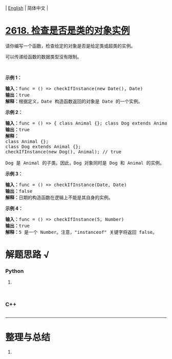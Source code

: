| [English](README_EN.md) | 简体中文 |

# [2618. 检查是否是类的对象实例](https://leetcode.cn/problems/check-if-object-instance-of-class)
<p>请你编写一个函数，检查给定的对象是否是给定类或超类的实例。</p>

<p>可以传递给函数的数据类型没有限制。</p>

<p>&nbsp;</p>

<p><strong>示例 1：</strong></p>

<pre>
<b>输入：</b>func = () =&gt; checkIfInstance(new Date(), Date)
<b>输出：</b>true
<strong>解释：</strong>根据定义，Date 构造函数返回的对象是 Date 的一个实例。
</pre>

<p><strong>示例 2：</strong></p>

<pre>
<b>输入：</b>func = () =&gt; { class Animal {}; class Dog extends Animal {}; return checkIfInstance(new Dog(), Animal); }
<b>输出：</b>true
<strong>解释：</strong>
class Animal {};
class Dog extends Animal {};
checkIfInstance(new Dog(), Animal); // true

Dog 是 Animal 的子类。因此，Dog 对象同时是 Dog 和 Animal 的实例。</pre>

<p><strong>示例 3：</strong></p>

<pre>
<b>输入：</b>func = () =&gt; checkIfInstance(Date, Date)
<b>输出：</b>false
<strong>解释：</strong>日期的构造函数在逻辑上不能是其自身的实例。
</pre>

<p><strong>示例 4：</strong></p>

<pre>
<b>输入：</b>func = () =&gt; checkIfInstance(5, Number)
<b>输出：</b>true
<strong>解释：</strong>5 是一个 Number。注意，"instanceof" 关键字将返回 false。</pre>

# 解题思路 √

### Python

1. 

```python

```


```python

```

### C++

```cpp

```

---



# 整理与总结

1. 
